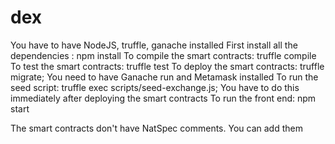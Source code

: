 # dex
You have to have NodeJS, truffle, ganache installed
First install all the dependencies : npm install
To compile the smart contracts: truffle compile
To test the smart contracts: truffle test
To deploy the smart contracts: truffle migrate; You need to have Ganache run and Metamask installed
To run the seed script: truffle exec scripts/seed-exchange.js; You have to do this immediately after deploying the smart contracts
To run the front end: npm start

The smart contracts don't have NatSpec comments. You can add them